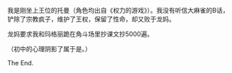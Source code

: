 我是刚坐上王位的托曼（角色均出自《权力的游戏》）。我没有听信大麻雀的B话，铲除了宗教疯子，维护了王权，保留了性命，却又败于龙妈。

龙妈要求我和玛格丽跪在角斗场里抄课文抄5000遍。

（初中的心理阴影了属于是。）

The End.
